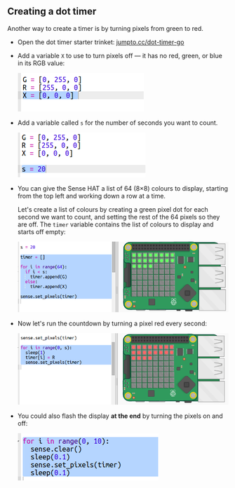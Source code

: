 ## Creating a dot timer

Another way to create a timer is by turning pixels from green to red.

+ Open the dot timer starter trinket: <a href="http://jumpto.cc/dot-timer-go" target="_blank">jumpto.cc/dot-timer-go</a>

+ Add a variable `X` to use to turn pixels off — it has no red, green, or blue in its RGB value:

    ![screenshot](images/timer-off.png)


+ Add a variable called `s` for the number of seconds you want to count.

   ![screenshot](images/timer-seconds.png)

+ You can give the Sense HAT a list of 64 (8×8) colours to display, starting from the top left and working down a row at a time.

    Let's create a list of colours by creating a green pixel dot for each second we want to count, and setting the rest of the 64 pixels so they are off. The `timer` variable contains the list of colours to display and starts off empty:

    ![screenshot](images/timer-setup.png)

+ Now let's run the countdown by turning a pixel red every second:

    ![screenshot](images/timer-turn-red.png)

+ You could also flash the display __at the end__ by turning the pixels on and off:

    ![screenshot](images/timer-flash.png)


